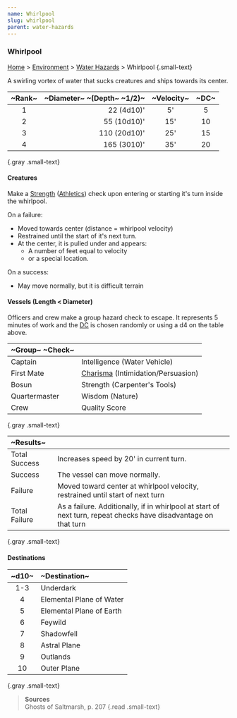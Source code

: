 ```yaml
---
name: Whirlpool
slug: whirlpool
parent: water-hazards
---
```

### Whirlpool
[Home](dm-operations-center) > [Environment](environment) > [Water Hazards](water-hazards) > Whirlpool {.small-text}

A swirling vortex of water that sucks creatures and ships towards its center.

| ~Rank~ | ~Diameter~ ~(Depth~ ~1/2)~ | ~Velocity~ | ~DC~ |
| :----: | -------------------------: | :--------: | :--: |
|   1    |                 22 (4d10)' |     5'     |  5   |
|   2    |                55 (10d10)' |    15'     |  10  |
|   3    |               110 (20d10)' |    25'     |  15  |
|   4    |                165 (3010)' |    35'     |  20  |
{.gray .small-text}

#### Creatures
Make a [Strength](strength) ([Athletics](athletics)) check upon entering or starting it's turn inside the whirlpool.

On a failure:
- Moved towards center (distance = whirlpool velocity)
- Restrained until the start of it's next turn.
- At the center, it is pulled under and appears:
    - A number of feet equal to velocity
    - or a special location.

On a success:
- May move normally, but it is difficult terrain

#### Vessels (Length < Diameter)
Officers and crew make a group hazard check to escape. It represents 5 minutes of work and the [DC](difficulty-class) is chosen randomly or using a d4 on the table above.

| ~Group~ ~Check~ |                                    |
| :-------------- | :--------------------------------- |
| Captain         | Intelligence (Water Vehicle)       |
| First Mate      | [Charisma](charisma) (Intimidation/Persuasion) |
| Bosun           | Strength (Carpenter's Tools)       |
| Quartermaster   | Wisdom (Nature)                    |
| Crew            | Quality Score                      |
{.gray .small-text}

| ~Results~ ||
|:-------------|-|
| Total Success | Increases speed by 20' in current turn. |
| Success       | The vessel can move normally. |
| Failure       | Moved toward center at whirlpool velocity, restrained until start of next turn |
| Total Failure | As a failure. Additionally, if in whirlpool at start of next turn, repeat checks have disadvantage on that turn |
{.gray .small-text}

#### Destinations
| ~d10~ | ~Destination~            |
| :---: | :----------------------- |
|  1-3  | Underdark                |
|   4   | Elemental Plane of Water |
|   5   | Elemental Plane of Earth |
|   6   | Feywild                  |
|   7   | Shadowfell               |
|   8   | Astral Plane             |
|   9   | Outlands                 |
|  10   | Outer Plane              |
{.gray .small-text}

> **Sources** <br/>
> Ghosts of Saltmarsh, p. 207
{.read .small-text}
